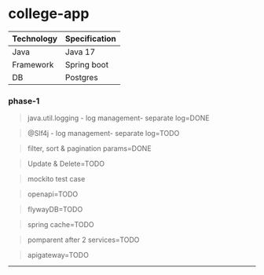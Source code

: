 # college-app

| Technology  | Specification |
| ------------- | ------------- |
| Java  | Java 17  |
| Framework  | Spring boot  |
| DB  | Postgres  |


### phase-1
> java.util.logging - log management- separate log=DONE

> @Slf4j - log management- separate log=TODO

> filter, sort & pagination  params=DONE

> Update & Delete=TODO

> mockito test case

> openapi=TODO

> flywayDB=TODO

> spring cache=TODO

> pomparent after 2 services=TODO

> apigateway=TODO

______________________________________________________________
